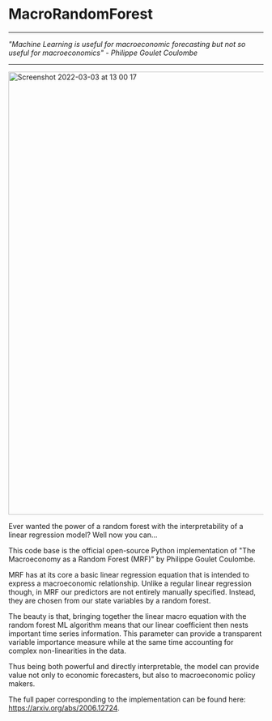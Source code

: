 # MacroRandomForest


---------------------------------------------------------------------------------------------------------------------------------
*"Machine Learning is useful for macroeconomic forecasting but not so useful for macroeconomics" - Philippe Goulet Coulombe*

-------------------------------------------------------------------------------------------------------------------------------
<img width="875" alt="Screenshot 2022-03-03 at 13 00 17" src="https://user-images.githubusercontent.com/55145311/156571401-27b8b802-d33b-4599-acf8-d2b35064b30a.png">

Ever wanted the power of a random forest with the interpretability of a linear regression model? Well now you can...

This code base is the official open-source Python implementation of "The Macroeconomy as a Random Forest (MRF)" by Philippe Goulet Coulombe. 

MRF has at its core a basic linear regression equation that is intended to express a macroeconomic relationship. Unlike a regular linear regression though, in MRF our predictors are not entirely manually specified. Instead, they are chosen from our state variables by a random forest. 

The beauty is that, bringing together the linear macro equation with the random forest ML algorithm means that our linear coefficient then nests important time series information. This parameter can provide a transparent variable importance measure while at the same time accounting for complex non-linearities in the data. 

Thus being both powerful and directly interpretable, the model can provide value not only to economic forecasters, but also to macroeconomic policy makers.

The full paper corresponding to the implementation can be found here: https://arxiv.org/abs/2006.12724. 



